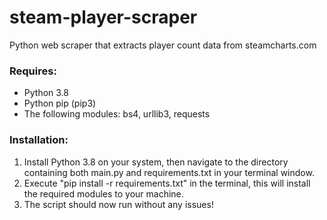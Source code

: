 # steam-player-scraper
Python web scraper that extracts player count data from steamcharts.com

### Requires:
- Python 3.8
- Python pip (pip3)
- The following modules: bs4, urllib3, requests

### Installation:
1. Install Python 3.8 on your system, then navigate to the directory containing both main.py and requirements.txt in your terminal window.
2. Execute "pip install -r requirements.txt" in the terminal, this will install the required modules to your machine.
3. The script should now run without any issues!
